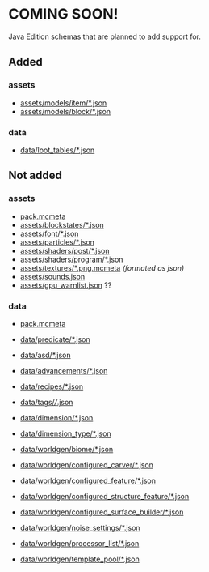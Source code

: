 # COMING SOON!
Java Edition schemas that are planned to add support for.

## Added
### assets
- [assets/models/item/*.json](https://minecraft.gamepedia.com/Model#Item_models)
- [assets/models/block/*.json](https://minecraft.gamepedia.com/Model#Block_models)
### data
- [data/loot_tables/*.json](https://minecraft.gamepedia.com/Loot_table)


## Not added
### assets
- [pack.mcmeta](https://minecraft.gamepedia.com/Resource_Pack#Contents)
- [assets/blockstates/*.json](https://minecraft.gamepedia.com/Model#Block_states)
- [assets/font/*.json](https://minecraft.gamepedia.com/Resource_Pack#Fonts)
- [assets/particles/*.json]()
- [assets/shaders/post/*.json](https://minecraft.gamepedia.com/Resource_Pack#Shaders)
- [assets/shaders/program/*.json](https://minecraft.gamepedia.com/Resource_Pack#Shaders)
- [assets/textures/*.png.mcmeta](https://minecraft.gamepedia.com/Resource_Pack#Animation) *(formated as json)*
- [assets/sounds.json](https://minecraft.gamepedia.com/Sounds.json#File_structure)
- [assets/gpu_warnlist.json]() ??
### data
- [pack.mcmeta](https://minecraft.gamepedia.com/Data_Pack#pack.mcmeta)
- [data/predicate/*.json](https://minecraft.gamepedia.com/Predicate#JSON%20structure)
- [data/asd/*.json]()

- [data/advancements/*.json](https://minecraft.gamepedia.com/Advancement/JSON_format#File_format)
- [data/recipes/*.json](https://minecraft.gamepedia.com/Recipe#JSON_format)
- [data/tags/*/*.json](https://minecraft.gamepedia.com/Tag#JSON_format)
- [data/dimension/*.json](https://minecraft.gamepedia.com/Custom_dimension#Dimension_syntax)
- [data/dimension_type/*.json](https://minecraft.gamepedia.com/Custom_dimension#Syntax)
- [data/worldgen/biome/*.json](https://minecraft.gamepedia.com/Biome/JSON_format)
- [data/worldgen/configured_carver/*.json](https://minecraft.gamepedia.com/Custom_world_generation#JSON_format_2)
- [data/worldgen/configured_feature/*.json](https://minecraft.gamepedia.com/Configured_feature#JSON_format)
- [data/worldgen/configured_structure_feature/*.json](https://minecraft.gamepedia.com/Configured_structure_feature#JSON_Format)
- [data/worldgen/configured_surface_builder/*.json](https://minecraft.gamepedia.com/Configured_surface_builder#JSON%20format)
- [data/worldgen/noise_settings/*.json](https://minecraft.gamepedia.com/Custom_world_generation#Noise_settings)
- [data/worldgen/processor_list/*.json](https://minecraft.gamepedia.com/Custom_world_generation#JSON_format_4)
- [data/worldgen/template_pool/*.json](https://minecraft.gamepedia.com/Custom_world_generation/template_pool)